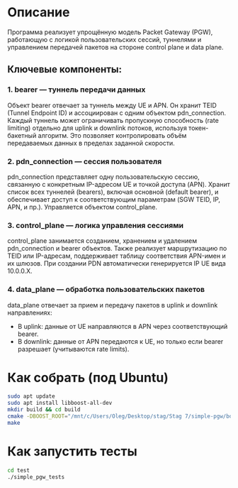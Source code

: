 # Описание

Программа реализует упрощённую модель Packet Gateway (PGW), работающую с логикой пользовательских сессий, туннелями и управлением передачей пакетов на стороне control plane и data plane.

## Ключевые компоненты:

### 1. bearer — туннель передачи данных
Объект bearer отвечает за туннель между UE и APN. Он хранит TEID (Tunnel Endpoint ID) и ассоциирован с одним объектом pdn_connection. Каждый туннель может ограничивать пропускную способность (rate limiting) отдельно для uplink и downlink потоков, используя токен-бакетный алгоритм. Это позволяет контролировать объём передаваемых данных в пределах заданной скорости.

### 2. pdn_connection — сессия пользователя
pdn_connection представляет одну пользовательскую сессию, связанную с конкретным IP-адресом UE и точкой доступа (APN). Хранит список всех туннелей (bearers), включая основной (default bearer), и обеспечивает доступ к соответствующим параметрам (SGW TEID, IP, APN, и пр.). Управляется объектом control_plane.

### 3. control_plane — логика управления сессиями
control_plane занимается созданием, хранением и удалением pdn_connection и bearer объектов. Также реализует маршрутизацию по TEID или IP-адресам, поддерживает таблицу соответствия APN-имен и их шлюзов. При создании PDN автоматически генерируется IP UE вида 10.0.0.X.

### 4. data_plane — обработка пользовательских пакетов
data_plane отвечает за прием и передачу пакетов в uplink и downlink направлениях:
 - В uplink: данные от UE направляются в APN через соответствующий bearer.
 - В downlink: данные от APN передаются к UE, но только если bearer разрешает (учитываются rate limits).

# Как собрать (под Ubuntu)

```bash
sudo apt update
sudo apt install libboost-all-dev
mkdir build && cd build
cmake -DBOOST_ROOT="/mnt/c/Users/Oleg/Desktop/stag/Stag 7/simple-pgw/boost_1_87_0/boost_1_87_0" ..
make
```

# Как запустить тесты 
```bash
cd test
./simple_pgw_tests
```